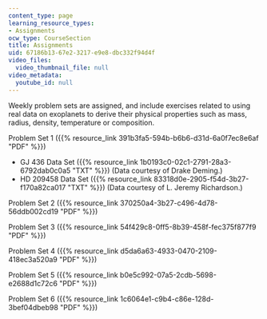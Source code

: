 ```yaml
---
content_type: page
learning_resource_types:
- Assignments
ocw_type: CourseSection
title: Assignments
uid: 67186b13-67e2-3217-e9e8-dbc332f94d4f
video_files:
  video_thumbnail_file: null
video_metadata:
  youtube_id: null
---
```


Weekly problem sets are assigned, and include exercises related to using real data on exoplanets to derive their physical properties such as mass, radius, density, temperature or composition.

Problem Set 1 ({{% resource_link 391b3fa5-594b-b6b6-d31d-6a0f7ec8e6af "PDF" %}})

*   GJ 436 Data Set ({{% resource_link 1b0193c0-02c1-2791-28a3-6792dab0c0a5 "TXT" %}}) (Data courtesy of Drake Deming.)
*   HD 209458 Data Set ({{% resource_link 83318d0e-2905-f54d-3b27-f170a82ca017 "TXT" %}}) (Data courtesy of L. Jeremy Richardson.)

Problem Set 2 ({{% resource_link 370250a4-3b27-c496-4d78-56ddb002cd19 "PDF" %}})

Problem Set 3 ({{% resource_link 54f429c8-0ff5-8b39-458f-fec375f877f9 "PDF" %}})

Problem Set 4 ({{% resource_link d5da6a63-4933-0470-2109-418ec3a520a9 "PDF" %}})

Problem Set 5 ({{% resource_link b0e5c992-07a5-2cdb-5698-e2688d1c72c6 "PDF" %}})

Problem Set 6 ({{% resource_link 1c6064e1-c9b4-c86e-128d-3bef04dbeb98 "PDF" %}})